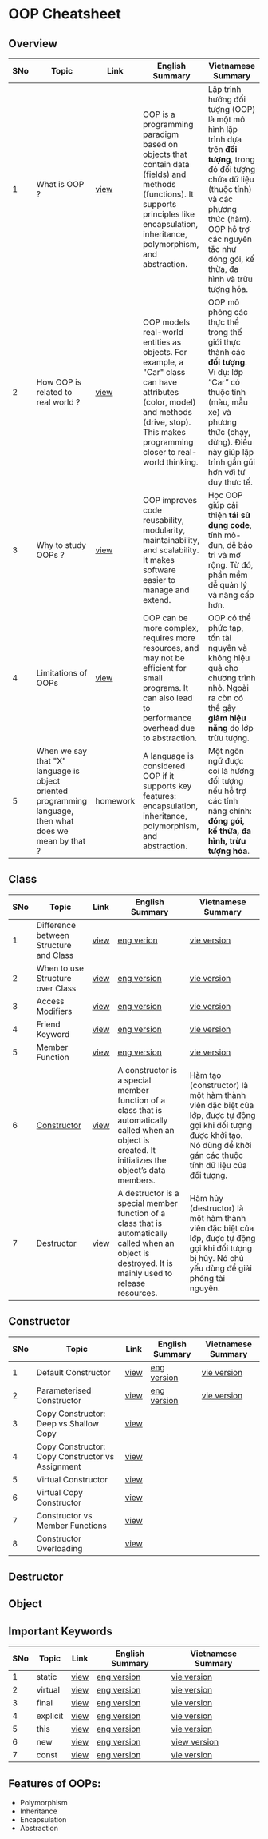 # OOP Cheatsheet

## Overview

| SNo | Topic | Link | English Summary | Vietnamese Summary |
|-----|-------|------|-----------------|--------------------|
| 1 | What is OOP ? | [view](https://www.w3schools.com/cpp/cpp_oop.asp) | OOP is a programming paradigm based on objects that contain data (fields) and methods (functions). It supports principles like encapsulation, inheritance, polymorphism, and abstraction. | Lập trình hướng đối tượng (OOP) là một mô hình lập trình dựa trên **đối tượng**, trong đó đối tượng chứa dữ liệu (thuộc tính) và các phương thức (hàm). OOP hỗ trợ các nguyên tắc như đóng gói, kế thừa, đa hình và trừu tượng hóa. |
| 2 | How OOP is related to real world ? | [view](https://medium.com/@kkajasu/object-oriented-programming-with-real-world-example-63f69f917d62) | OOP models real-world entities as objects. For example, a "Car" class can have attributes (color, model) and methods (drive, stop). This makes programming closer to real-world thinking. | OOP mô phỏng các thực thể trong thế giới thực thành các **đối tượng**. Ví dụ: lớp “Car” có thuộc tính (màu, mẫu xe) và phương thức (chạy, dừng). Điều này giúp lập trình gần gũi hơn với tư duy thực tế. |
| 3 | Why to study OOPs ? | [view](https://www.c-sharpcorner.com/forums/why-we-need-oops-in-programming-language) | OOP improves code reusability, modularity, maintainability, and scalability. It makes software easier to manage and extend. | Học OOP giúp cải thiện **tái sử dụng code**, tính mô-đun, dễ bảo trì và mở rộng. Từ đó, phần mềm dễ quản lý và nâng cấp hơn. |
| 4 | Limitations of OOPs | [view](https://resources.saylor.org/wwwresources/archived/site/wp-content/uploads/2013/02/CS101-2.1.2-AdvantagesDisadvantagesOfOOP-FINAL.pdf) | OOP can be more complex, requires more resources, and may not be efficient for small programs. It can also lead to performance overhead due to abstraction. | OOP có thể phức tạp, tốn tài nguyên và không hiệu quả cho chương trình nhỏ. Ngoài ra còn có thể gây **giảm hiệu năng** do lớp trừu tượng. |
| 5 | When we say that "X" language is object oriented programming language, then what does we mean by that ? | homework | A language is considered OOP if it supports key features: encapsulation, inheritance, polymorphism, and abstraction. | Một ngôn ngữ được coi là hướng đối tượng nếu hỗ trợ các tính năng chính: **đóng gói, kế thừa, đa hình, trừu tượng hóa**. |

## Class

| SNo | Topic | Link | English Summary | Vietnamese Summary |
|-----|-------|------|-----------------|--------------------|
| 1 | Difference between Structure and Class | [view](https://www.geeksforgeeks.org/structure-vs-class-in-cpp/) | [eng verion](/src/DifferenceBetweenStructureAndClass/en.md) | [vie version](/src/DifferenceBetweenStructureAndClass/vi.md) |
| 2 | When to use Structure over Class | [view](https://stackoverflow.com/questions/54585/when-should-you-use-a-class-vs-a-struct-in-c) | [eng version](/src/WhenToUseAStructureOverAClass/en.md) | [vie version](/src/WhenToUseAStructureOverAClass/vi.md) |
| 3 | Access Modifiers | [view](https://www.w3schools.com/cpp/cpp_access_specifiers.asp) | [eng version](/src/AccessModifiers/en.md) | [vie version](/src/AccessModifiers/vi.md) |
| 4 | Friend Keyword | [view](https://www.geeksforgeeks.org/cpp/friend-class-function-cpp/) | [eng version](/src/FriendKeyword/en.md) | [vie version](/src/FriendKeyword/vi.md) |
| 5 | Member Function | [view](https://www.studytonight.com/cpp/types-of-member-function.php) | [eng version](/src/MemberFunction/en.md) | [vie version](/src/MemberFunction/vi.md) |
| 6 | [Constructor](#constructor) | [view](https://www.geeksforgeeks.org/constructors-c/) | A constructor is a special member function of a class that is automatically called when an object is created. It initializes the object’s data members. | Hàm tạo (constructor) là một hàm thành viên đặc biệt của lớp, được tự động gọi khi đối tượng được khởi tạo. Nó dùng để khởi gán các thuộc tính dữ liệu của đối tượng. |
| 7 | [Destructor](#destructor) | [view](https://www.geeksforgeeks.org/destructors-c/) | A destructor is a special member function of a class that is automatically called when an object is destroyed. It is mainly used to release resources. | Hàm hủy (destructor) là một hàm thành viên đặc biệt của lớp, được tự động gọi khi đối tượng bị hủy. Nó chủ yếu dùng để giải phóng tài nguyên. |

## Constructor

| SNo | Topic | Link | English Summary | Vietnamese Summary |
|-----|-------|------|-----------------|-------------------|
| 1 | Default Constructor | [view](https://www.geeksforgeeks.org/cpp/default-constructors-in-cpp/) | [eng version](/src/DefaultContructor/en.md) | [vie version](/src/DefaultContructor/vi.md) |
| 2 | Parameterised Constructor | [view](https://www.geeksforgeeks.org/cpp/parameterized-constructor-in-cpp/) | [eng version](/src/ParameterizedConstructor/en.md) | [vie version](/src/ParameterizedConstructor/vi.md) |
| 3 | Copy Constructor: Deep vs Shallow Copy | [view](https://www.geeksforgeeks.org/difference-between-shallow-and-deep-copy-of-a-class/) | | |
| 4 | Copy Constructor: Copy Constructor vs Assignment | [view](https://www.geeksforgeeks.org/copy-constructor-vs-assignment-operator-in-c/) | | |
| 5 | Virtual Constructor | [view](https://www.tutorialspoint.com/virtual-constructor-in-cplusplus) | | |
| 6 | Virtual Copy Constructor | [view](https://www.tutorialspoint.com/virtual-copy-constructor-in-cplusplus) | | |
| 7 | Constructor vs Member Functions | [view](https://iq.opengenus.org/constructor-cpp/) | | |
| 8 | Constructor Overloading | [view](https://stackoverflow.com/questions/37517522/why-would-you-need-to-use-more-than-one-constructor) | | |

## Destructor

## Object

## Important Keywords

SNo | Topic | Link | English Summary | Vietnamese Summary |
----|-------|------|----------------|--------------------|
1 | static | [view](https://www.geeksforgeeks.org/cpp/static-keyword-cpp/) | [eng version](/src/Keyword/static/en.md) | [vie version](/src/Keyword/static/vi.md) |
2 | virtual | [view](https://www.geeksforgeeks.org/cpp/virtual-function-cpp/) | [eng version](/src/Keyword/virtual/en.md) | [vie version](/src/Keyword/virtual/vi.md) |
3 | final | [view](https://www.geeksforgeeks.org/cpp/c-final-specifier/) | [eng version](/src/Keyword/final/en.md) | [vie version](/src/Keyword/final/vi.md) |
4 | explicit | [view](https://www.geeksforgeeks.org/cpp/use-of-explicit-keyword-in-cpp/) | [eng version](/src/Keyword/explicit/en.md) | [vie version](/src/Keyword/explicit/vi.md) |
5 | this | [view](https://www.javatpoint.com/this-keyword) | [eng version](/src/Keyword/this/en.md) | [vie version](/src/Keyword/this/vn.md) |
6 | new | [view](https://www.geeksforgeeks.org/cpp/new-vs-operator-new-in-cpp/) | [eng version](/src/Keyword/new/en.md) | [view version](/src/Keyword/new/vi.md) |
7 | const | [view](https://www.geeksforgeeks.org/cpp/const-keyword-in-cpp/) | [eng version](/src/Keyword/const/en.md) | [vie version](/src/Keyword/const/vi.md) |

## Features of OOPs:
- Polymorphism
- Inheritance
- Encapsulation
- Abstraction

